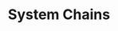 ---
title: System Chains
description: TODO
hide: 
    - feedback
template: subsection-index-page.html
---